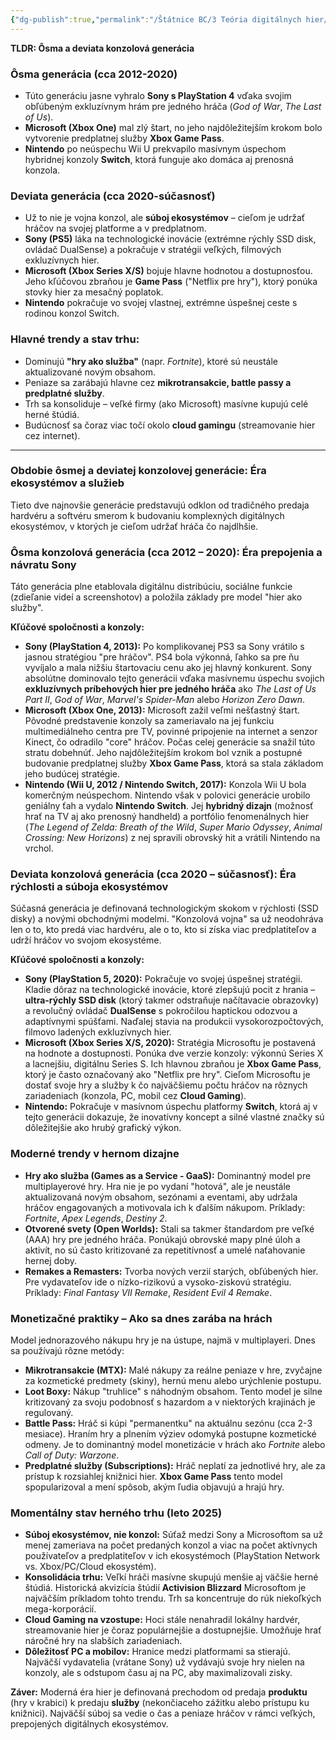 ```yaml
---
{"dg-publish":true,"permalink":"/Štátnice BC/3 Teória digitálnych hier/25 Obdobie ôsmej a deviatej konzolovej generácie/","created":"2025-06-20T23:39:30.940+02:00","updated":"2025-06-28T19:47:39.926+02:00"}
---
```


**TLDR: Ôsma a deviata konzolová generácia**
### Ôsma generácia (cca 2012-2020)

- Túto generáciu jasne vyhralo **Sony s PlayStation 4** vďaka svojim obľúbeným exkluzívnym hrám pre jedného hráča (_God of War_, _The Last of Us_).
- **Microsoft (Xbox One)** mal zlý štart, no jeho najdôležitejším krokom bolo vytvorenie predplatnej služby **Xbox Game Pass**.
- **Nintendo** po neúspechu Wii U prekvapilo masívnym úspechom hybridnej konzoly **Switch**, ktorá funguje ako domáca aj prenosná konzola.

### Deviata generácia (cca 2020-súčasnosť)

- Už to nie je vojna konzol, ale **súboj ekosystémov** – cieľom je udržať hráčov na svojej platforme a v predplatnom.
- **Sony (PS5)** láka na technologické inovácie (extrémne rýchly SSD disk, ovládač DualSense) a pokračuje v stratégii veľkých, filmových exkluzívnych hier.
- **Microsoft (Xbox Series X/S)** bojuje hlavne hodnotou a dostupnosťou. Jeho kľúčovou zbraňou je **Game Pass** ("Netflix pre hry"), ktorý ponúka stovky hier za mesačný poplatok.
- **Nintendo** pokračuje vo svojej vlastnej, extrémne úspešnej ceste s rodinou konzol Switch.

### Hlavné trendy a stav trhu:

- Dominujú **"hry ako služba"** (napr. _Fortnite_), ktoré sú neustále aktualizované novým obsahom.
- Peniaze sa zarábajú hlavne cez **mikrotransakcie, battle passy a predplatné služby**.
- Trh sa konsoliduje – veľké firmy (ako Microsoft) masívne kupujú celé herné štúdiá.
- Budúcnosť sa čoraz viac točí okolo **cloud gamingu** (streamovanie hier cez internet).

---

### **Obdobie ôsmej a deviatej konzolovej generácie: Éra ekosystémov a služieb**

Tieto dve najnovšie generácie predstavujú odklon od tradičného predaja hardvéru a softvéru smerom k budovaniu komplexných digitálnych ekosystémov, v ktorých je cieľom udržať hráča čo najdlhšie.

### **Ôsma konzolová generácia (cca 2012 – 2020): Éra prepojenia a návratu Sony**

Táto generácia plne etablovala digitálnu distribúciu, sociálne funkcie (zdieľanie videí a screenshotov) a položila základy pre model "hier ako služby".

**Kľúčové spoločnosti a konzoly:**

- **Sony (PlayStation 4, 2013):** Po komplikovanej PS3 sa Sony vrátilo s jasnou stratégiou "pre hráčov". PS4 bola výkonná, ľahko sa pre ňu vyvíjalo a mala nižšiu štartovaciu cenu ako jej hlavný konkurent. Sony absolútne dominovalo tejto generácii vďaka masívnemu úspechu svojich **exkluzívnych príbehových hier pre jedného hráča** ako _The Last of Us Part II_, _God of War_, _Marvel's Spider-Man_ alebo _Horizon Zero Dawn_.
- **Microsoft (Xbox One, 2013):** Microsoft zažil veľmi nešťastný štart. Pôvodné predstavenie konzoly sa zameriavalo na jej funkciu multimediálneho centra pre TV, povinné pripojenie na internet a senzor Kinect, čo odradilo "core" hráčov. Počas celej generácie sa snažil túto stratu dobehnúť. Jeho najdôležitejším krokom bol vznik a postupné budovanie predplatnej služby **Xbox Game Pass**, ktorá sa stala základom jeho budúcej stratégie.
- **Nintendo (Wii U, 2012 / Nintendo Switch, 2017):** Konzola Wii U bola komerčným neúspechom. Nintendo však v polovici generácie urobilo geniálny ťah a vydalo **Nintendo Switch**. Jej **hybridný dizajn** (možnosť hrať na TV aj ako prenosný handheld) a portfólio fenomenálnych hier (_The Legend of Zelda: Breath of the Wild_, _Super Mario Odyssey_, _Animal Crossing: New Horizons_) z nej spravili obrovský hit a vrátili Nintendo na vrchol.

### **Deviata konzolová generácia (cca 2020 – súčasnosť): Éra rýchlosti a súboja ekosystémov**

Súčasná generácia je definovaná technologickým skokom v rýchlosti (SSD disky) a novými obchodnými modelmi. "Konzolová vojna" sa už neodohráva len o to, kto predá viac hardvéru, ale o to, kto si získa viac predplatiteľov a udrží hráčov vo svojom ekosystéme.

**Kľúčové spoločnosti a konzoly:**

- **Sony (PlayStation 5, 2020):** Pokračuje vo svojej úspešnej stratégii. Kladie dôraz na technologické inovácie, ktoré zlepšujú pocit z hrania – **ultra-rýchly SSD disk** (ktorý takmer odstraňuje načítavacie obrazovky) a revolučný ovládač **DualSense** s pokročilou haptickou odozvou a adaptívnymi spúšťami. Naďalej stavia na produkcii vysokorozpočtových, filmovo ladených exkluzívnych hier.
- **Microsoft (Xbox Series X/S, 2020):** Stratégia Microsoftu je postavená na hodnote a dostupnosti. Ponúka dve verzie konzoly: výkonnú Series X a lacnejšiu, digitálnu Series S. Ich hlavnou zbraňou je **Xbox Game Pass**, ktorý je často označovaný ako "Netflix pre hry". Cieľom Microsoftu je dostať svoje hry a služby k čo najväčšiemu počtu hráčov na rôznych zariadeniach (konzola, PC, mobil cez **Cloud Gaming**).
- **Nintendo:** Pokračuje v masívnom úspechu platformy **Switch**, ktorá aj v tejto generácii dokazuje, že inovatívny koncept a silné vlastné značky sú dôležitejšie ako hrubý grafický výkon.

### **Moderné trendy v hernom dizajne**

- **Hry ako služba (Games as a Service - GaaS):** Dominantný model pre multiplayerové hry. Hra nie je po vydaní "hotová", ale je neustále aktualizovaná novým obsahom, sezónami a eventami, aby udržala hráčov engagovaných a motivovala ich k ďalším nákupom. Príklady: _Fortnite_, _Apex Legends_, _Destiny 2_.
- **Otvorené svety (Open Worlds):** Stali sa takmer štandardom pre veľké (AAA) hry pre jedného hráča. Ponúkajú obrovské mapy plné úloh a aktivít, no sú často kritizované za repetitívnosť a umelé naťahovanie hernej doby.
- **Remakes a Remasters:** Tvorba nových verzií starých, obľúbených hier. Pre vydavateľov ide o nízko-rizikovú a vysoko-ziskovú stratégiu. Príklady: _Final Fantasy VII Remake_, _Resident Evil 4 Remake_.

### **Monetizačné praktiky – Ako sa dnes zarába na hrách**

Model jednorazového nákupu hry je na ústupe, najmä v multiplayeri. Dnes sa používajú rôzne metódy:

- **Mikrotransakcie (MTX):** Malé nákupy za reálne peniaze v hre, zvyčajne za kozmetické predmety (skiny), hernú menu alebo urýchlenie postupu.
- **Loot Boxy:** Nákup "truhlice" s náhodným obsahom. Tento model je silne kritizovaný za svoju podobnosť s hazardom a v niektorých krajinách je regulovaný.
- **Battle Pass:** Hráč si kúpi "permanentku" na aktuálnu sezónu (cca 2-3 mesiace). Hraním hry a plnením výziev odomyká postupne kozmetické odmeny. Je to dominantný model monetizácie v hrách ako _Fortnite_ alebo _Call of Duty: Warzone_.
- **Predplatné služby (Subscriptions):** Hráč neplatí za jednotlivé hry, ale za prístup k rozsiahlej knižnici hier. **Xbox Game Pass** tento model spopularizoval a mení spôsob, akým ľudia objavujú a hrajú hry.

### **Momentálny stav herného trhu (leto 2025)**

- **Súboj ekosystémov, nie konzol:** Súťaž medzi Sony a Microsoftom sa už menej zameriava na počet predaných konzol a viac na počet aktívnych používateľov a predplatiteľov v ich ekosystémoch (PlayStation Network vs. Xbox/PC/Cloud ekosystém).
- **Konsolidácia trhu:** Veľkí hráči masívne skupujú menšie aj väčšie herné štúdiá. Historická akvizícia štúdií **Activision Blizzard** Microsoftom je najväčším príkladom tohto trendu. Trh sa koncentruje do rúk niekoľkých mega-korporácií.
- **Cloud Gaming na vzostupe:** Hoci stále nenahradil lokálny hardvér, streamovanie hier je čoraz populárnejšie a dostupnejšie. Umožňuje hrať náročné hry na slabších zariadeniach.
- **Dôležitosť PC a mobilov:** Hranice medzi platformami sa stierajú. Najväčší vydavatelia (vrátane Sony) už vydávajú svoje hry nielen na konzoly, ale s odstupom času aj na PC, aby maximalizovali zisky.

**Záver:** Moderná éra hier je definovaná prechodom od predaja **produktu** (hry v krabici) k predaju **služby** (nekončiaceho zážitku alebo prístupu ku knižnici). Najväčší súboj sa vedie o čas a peniaze hráčov v rámci veľkých, prepojených digitálnych ekosystémov.